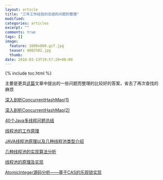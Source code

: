 ```yaml
---
layout: article
title: "三年工作经验的总结的问题的整理"
modified:
categories: articles
excerpt: ""
comments: true
tags: []
image: 
  feature: 1600x800.gif.jpg
  teaser: 4002502.jpg
  thumb:
date: 2016-03-23T19:57:29+08:00
---
```

  
{% include toc.html %}

主要是更具[这篇](http://locere.com/articles/leetcode%E4%B8%AD%E4%BD%8D%E6%93%8D%E4%BD%9C/)文章中提出的一些问题而整理的比较好的答案，省去了再次查找的麻烦

[深入剖析ConcurrentHashMap(1)](http://ifeve.com/java-concurrent-hashmap-1/)

[深入剖析ConcurrentHashMap(2)](http://ifeve.com/java-concurrent-hashmap-2/)

[40个Java多线程问题总结](http://my.oschina.net/u/658658/blog/635996?fromerr=s3EneSZq)

[线程池的工作原理](http://www.360doc.com/content/15/0511/14/12726874_469670444.shtml)

[JAVA线程池原理以及几种线程池类型介绍](http://blog.csdn.net/it_man/article/details/7193727)

[几种线程池的实现算法分析](http://www.infoq.com/cn/articles/thread-pool-algorithm-realization/)

[线程池的原理及实现](http://blog.csdn.net/hsuxu/article/details/8985931)

[AtomicInteger源码分析——基于CAS的乐观锁实现](http://www.mamicode.com/info-detail-862009.html)


